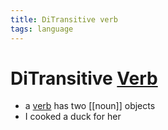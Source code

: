 ```yaml
---
title: DiTransitive verb
tags: language
---
```


# DiTransitive [Verb](Verb.md)
- a [verb](Verb.md) has two [[noun]] objects 
- I cooked a duck for her









































































